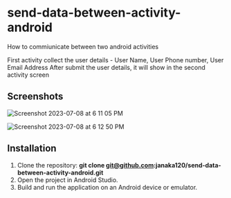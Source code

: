 # send-data-between-activity-android
How to commiunicate between two android activities

First activity collect the user details - User Name, User Phone number, User Email Address
After submit the user details, it will show in the second activity screen

## Screenshots

![Screenshot 2023-07-08 at 6 11 05 PM](https://github.com/janaka120/send-data-between-activity-android/assets/10891893/b1d28fe8-919c-491b-b30f-57fa5abf58ea)

![Screenshot 2023-07-08 at 6 12 50 PM](https://github.com/janaka120/send-data-between-activity-android/assets/10891893/ccebd0f3-30b7-4814-9bff-192a919eadba)

## Installation

1. Clone the repository: **git clone git@github.com:janaka120/send-data-between-activity-android.git**
2. Open the project in Android Studio.
3. Build and run the application on an Android device or emulator.
